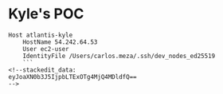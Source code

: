 # Kyle's POC
```
Host atlantis-kyle
	HostName 54.242.64.53
	User ec2-user
	IdentityFile /Users/carlos.meza/.ssh/dev_nodes_ed25519
	```
<!--stackedit_data:
eyJoaXN0b3J5IjpbLTExOTg4MjQ4MDldfQ==
-->